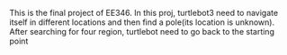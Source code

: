 This is the final project of EE346.
In this proj, turtlebot3 need to navigate itself in different locations and then find a pole(its location is unknown). After searching for four region, turtlebot need to go back to the starting point
